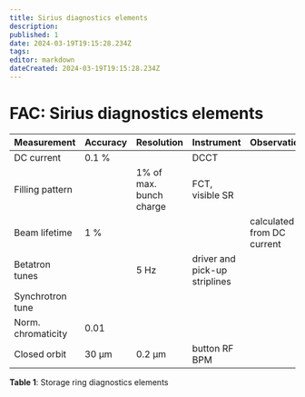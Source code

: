 ```yaml
---
title: Sirius diagnostics elements
description: 
published: 1
date: 2024-03-19T19:15:28.234Z
tags: 
editor: markdown
dateCreated: 2024-03-19T19:15:28.234Z
---
```


# FAC: Sirius diagnostics elements

|Measurement|Accuracy|Resolution|Instrument|Observation|
|-|-|-|-|-|
|DC current |	0.1 % | |DCCT |	|
|Filling pattern| 	|	1% of max. bunch charge |	FCT, visible SR| 	|
|Beam lifetime| 	1 %| 	|	|calculated from DC current|
|Betatron tunes| 	|	5 Hz |	driver and pick-up striplines| |	
|Synchrotron tune| |	|		|	
|Norm. chromaticity| 	0.01 |	|		|
|Closed orbit| 	30 µm |	0.2 µm |	button RF BPM| 	|

**Table 1**: Storage ring diagnostics elements 